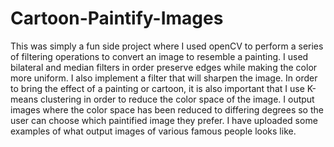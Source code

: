 # Cartoon-Paintify-Images

This was simply a fun side project where I used openCV to perform a series of filtering operations to convert an image to resemble a painting. I used bilateral and median filters in order preserve edges while making the color more uniform. I also implement a filter that will sharpen the image. In order to bring the effect of a painting or cartoon, it is also important that I use K-means clustering in order to reduce the color space of the image. I output images where the color space has been reduced to differing degrees so the user can choose which paintified image they prefer. I have uploaded some examples of what output images of various famous people looks like.
